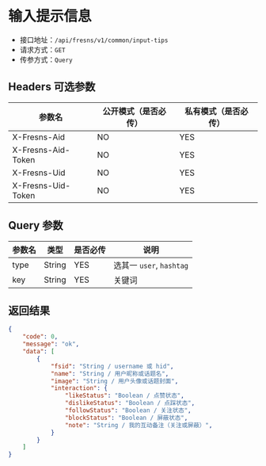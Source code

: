 # 输入提示信息

- 接口地址：`/api/fresns/v1/common/input-tips`
- 请求方式：`GET`
- 传参方式：`Query`

## Headers 可选参数

| 参数名 | 公开模式（是否必传） | 私有模式（是否必传） |
| --- | --- | --- |
| X-Fresns-Aid | NO | YES |
| X-Fresns-Aid-Token | NO | YES |
| X-Fresns-Uid | NO | YES |
| X-Fresns-Uid-Token | NO | YES |

## Query 参数

| 参数名 | 类型 | 是否必传 | 说明 |
| --- | --- | --- | --- |
| type | String | YES | 选其一 `user`, `hashtag` |
| key | String | YES | 关键词 |

## 返回结果

```json
{
    "code": 0,
    "message": "ok",
    "data": [
        {
            "fsid": "String / username 或 hid",
            "name": "String / 用户昵称或话题名",
            "image": "String / 用户头像或话题封面",
            "interaction": {
                "likeStatus": "Boolean / 点赞状态",
                "dislikeStatus": "Boolean / 点踩状态",
                "followStatus": "Boolean / 关注状态",
                "blockStatus": "Boolean / 屏蔽状态",
                "note": "String / 我的互动备注（关注或屏蔽）",
            }
        }
    ]
}
```
